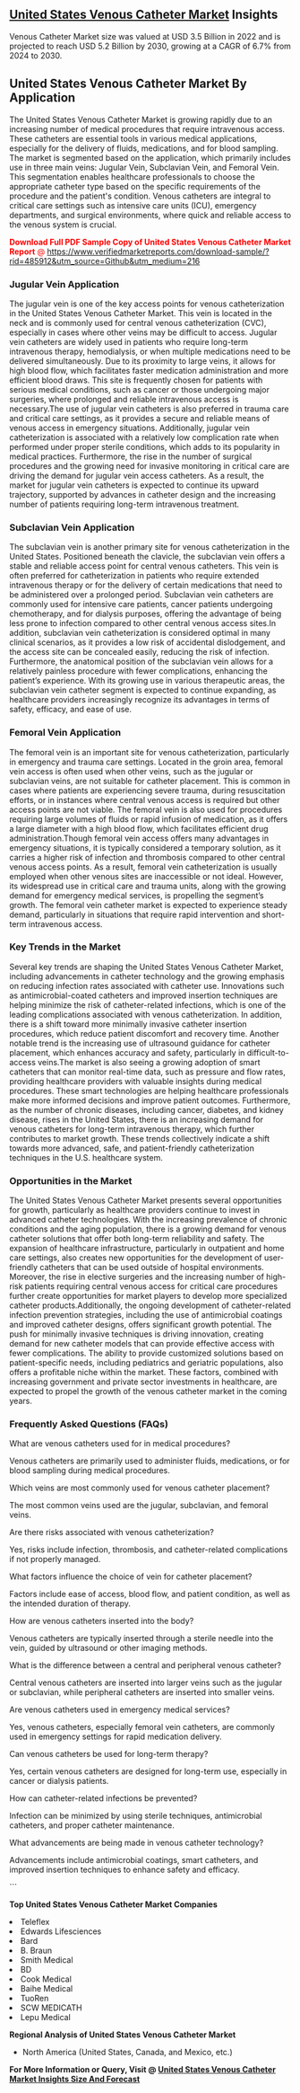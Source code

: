 <h2><a href="https://www.verifiedmarketreports.com/download-sample/?rid=485912&amp;utm_source=Github&amp;utm_medium=216" target="_blank">United States Venous Catheter Market</a> Insights</h2><p>Venous Catheter Market size was valued at USD 3.5 Billion in 2022 and is projected to reach USD 5.2 Billion by 2030, growing at a CAGR of 6.7% from 2024 to 2030.</p><p><h2>United States Venous Catheter Market By Application</h2>The United States Venous Catheter Market is growing rapidly due to an increasing number of medical procedures that require intravenous access. These catheters are essential tools in various medical applications, especially for the delivery of fluids, medications, and for blood sampling. The market is segmented based on the application, which primarily includes use in three main veins: Jugular Vein, Subclavian Vein, and Femoral Vein. This segmentation enables healthcare professionals to choose the appropriate catheter type based on the specific requirements of the procedure and the patient's condition. Venous catheters are integral to critical care settings such as intensive care units (ICU), emergency departments, and surgical environments, where quick and reliable access to the venous system is crucial.<p><span class=""><span style="color: #ff0000;"><strong>Download Full PDF Sample Copy of United States Venous Catheter Market Report</strong> @ </span><a href="https://www.verifiedmarketreports.com/download-sample/?rid=485912&amp;utm_source=Github&amp;utm_medium=216" target="_blank">https://www.verifiedmarketreports.com/download-sample/?rid=485912&amp;utm_source=Github&amp;utm_medium=216</a></span></p><h3>Jugular Vein Application</h3>The jugular vein is one of the key access points for venous catheterization in the United States Venous Catheter Market. This vein is located in the neck and is commonly used for central venous catheterization (CVC), especially in cases where other veins may be difficult to access. Jugular vein catheters are widely used in patients who require long-term intravenous therapy, hemodialysis, or when multiple medications need to be delivered simultaneously. Due to its proximity to large veins, it allows for high blood flow, which facilitates faster medication administration and more efficient blood draws. This site is frequently chosen for patients with serious medical conditions, such as cancer or those undergoing major surgeries, where prolonged and reliable intravenous access is necessary.The use of jugular vein catheters is also preferred in trauma care and critical care settings, as it provides a secure and reliable means of venous access in emergency situations. Additionally, jugular vein catheterization is associated with a relatively low complication rate when performed under proper sterile conditions, which adds to its popularity in medical practices. Furthermore, the rise in the number of surgical procedures and the growing need for invasive monitoring in critical care are driving the demand for jugular vein access catheters. As a result, the market for jugular vein catheters is expected to continue its upward trajectory, supported by advances in catheter design and the increasing number of patients requiring long-term intravenous treatment.<h3>Subclavian Vein Application</h3>The subclavian vein is another primary site for venous catheterization in the United States. Positioned beneath the clavicle, the subclavian vein offers a stable and reliable access point for central venous catheters. This vein is often preferred for catheterization in patients who require extended intravenous therapy or for the delivery of certain medications that need to be administered over a prolonged period. Subclavian vein catheters are commonly used for intensive care patients, cancer patients undergoing chemotherapy, and for dialysis purposes, offering the advantage of being less prone to infection compared to other central venous access sites.In addition, subclavian vein catheterization is considered optimal in many clinical scenarios, as it provides a low risk of accidental dislodgement, and the access site can be concealed easily, reducing the risk of infection. Furthermore, the anatomical position of the subclavian vein allows for a relatively painless procedure with fewer complications, enhancing the patient’s experience. With its growing use in various therapeutic areas, the subclavian vein catheter segment is expected to continue expanding, as healthcare providers increasingly recognize its advantages in terms of safety, efficacy, and ease of use.<h3>Femoral Vein Application</h3>The femoral vein is an important site for venous catheterization, particularly in emergency and trauma care settings. Located in the groin area, femoral vein access is often used when other veins, such as the jugular or subclavian veins, are not suitable for catheter placement. This is common in cases where patients are experiencing severe trauma, during resuscitation efforts, or in instances where central venous access is required but other access points are not viable. The femoral vein is also used for procedures requiring large volumes of fluids or rapid infusion of medication, as it offers a large diameter with a high blood flow, which facilitates efficient drug administration.Though femoral vein access offers many advantages in emergency situations, it is typically considered a temporary solution, as it carries a higher risk of infection and thrombosis compared to other central venous access points. As a result, femoral vein catheterization is usually employed when other venous sites are inaccessible or not ideal. However, its widespread use in critical care and trauma units, along with the growing demand for emergency medical services, is propelling the segment’s growth. The femoral vein catheter market is expected to experience steady demand, particularly in situations that require rapid intervention and short-term intravenous access.<h3>Key Trends in the Market</h3>Several key trends are shaping the United States Venous Catheter Market, including advancements in catheter technology and the growing emphasis on reducing infection rates associated with catheter use. Innovations such as antimicrobial-coated catheters and improved insertion techniques are helping minimize the risk of catheter-related infections, which is one of the leading complications associated with venous catheterization. In addition, there is a shift toward more minimally invasive catheter insertion procedures, which reduce patient discomfort and recovery time. Another notable trend is the increasing use of ultrasound guidance for catheter placement, which enhances accuracy and safety, particularly in difficult-to-access veins.The market is also seeing a growing adoption of smart catheters that can monitor real-time data, such as pressure and flow rates, providing healthcare providers with valuable insights during medical procedures. These smart technologies are helping healthcare professionals make more informed decisions and improve patient outcomes. Furthermore, as the number of chronic diseases, including cancer, diabetes, and kidney disease, rises in the United States, there is an increasing demand for venous catheters for long-term intravenous therapy, which further contributes to market growth. These trends collectively indicate a shift towards more advanced, safe, and patient-friendly catheterization techniques in the U.S. healthcare system.<h3>Opportunities in the Market</h3>The United States Venous Catheter Market presents several opportunities for growth, particularly as healthcare providers continue to invest in advanced catheter technologies. With the increasing prevalence of chronic conditions and the aging population, there is a growing demand for venous catheter solutions that offer both long-term reliability and safety. The expansion of healthcare infrastructure, particularly in outpatient and home care settings, also creates new opportunities for the development of user-friendly catheters that can be used outside of hospital environments. Moreover, the rise in elective surgeries and the increasing number of high-risk patients requiring central venous access for critical care procedures further create opportunities for market players to develop more specialized catheter products.Additionally, the ongoing development of catheter-related infection prevention strategies, including the use of antimicrobial coatings and improved catheter designs, offers significant growth potential. The push for minimally invasive techniques is driving innovation, creating demand for new catheter models that can provide effective access with fewer complications. The ability to provide customized solutions based on patient-specific needs, including pediatrics and geriatric populations, also offers a profitable niche within the market. These factors, combined with increasing government and private sector investments in healthcare, are expected to propel the growth of the venous catheter market in the coming years.<h3>Frequently Asked Questions (FAQs)</h3><p>What are venous catheters used for in medical procedures?</p><p>Venous catheters are primarily used to administer fluids, medications, or for blood sampling during medical procedures.</p><p>Which veins are most commonly used for venous catheter placement?</p><p>The most common veins used are the jugular, subclavian, and femoral veins.</p><p>Are there risks associated with venous catheterization?</p><p>Yes, risks include infection, thrombosis, and catheter-related complications if not properly managed.</p><p>What factors influence the choice of vein for catheter placement?</p><p>Factors include ease of access, blood flow, and patient condition, as well as the intended duration of therapy.</p><p>How are venous catheters inserted into the body?</p><p>Venous catheters are typically inserted through a sterile needle into the vein, guided by ultrasound or other imaging methods.</p><p>What is the difference between a central and peripheral venous catheter?</p><p>Central venous catheters are inserted into larger veins such as the jugular or subclavian, while peripheral catheters are inserted into smaller veins.</p><p>Are venous catheters used in emergency medical services?</p><p>Yes, venous catheters, especially femoral vein catheters, are commonly used in emergency settings for rapid medication delivery.</p><p>Can venous catheters be used for long-term therapy?</p><p>Yes, certain venous catheters are designed for long-term use, especially in cancer or dialysis patients.</p><p>How can catheter-related infections be prevented?</p><p>Infection can be minimized by using sterile techniques, antimicrobial catheters, and proper catheter maintenance.</p><p>What advancements are being made in venous catheter technology?</p><p>Advancements include antimicrobial coatings, smart catheters, and improved insertion techniques to enhance safety and efficacy.</p>```</p><p><strong>Top United States Venous Catheter Market Companies</strong></p><div data-test-id=""><p><li>Teleflex</li><li> Edwards Lifesciences</li><li> Bard</li><li> B. Braun</li><li> Smith Medical</li><li> BD</li><li> Cook Medical</li><li> Baihe Medical</li><li> TuoRen</li><li> SCW MEDICATH</li><li> Lepu Medical</li></p><div><strong>Regional Analysis of&nbsp;United States Venous Catheter Market</strong></div><ul><li dir="ltr"><p dir="ltr">North America&nbsp;(United States, Canada, and Mexico, etc.)</p></li></ul><p><strong>For More Information or Query, Visit @&nbsp;</strong><strong><a href="https://www.verifiedmarketreports.com/product/venous-catheter-market-size-and-forecast/?utm_source=Github&amp;utm_medium=216" target="_blank">United States Venous Catheter Market Insights Size And Forecast</a></strong></p></div>
